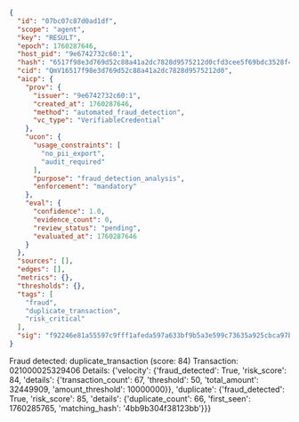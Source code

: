 ```json
{
  "id": "07bc07c87d0ad1df",
  "scope": "agent",
  "key": "RESULT",
  "epoch": 1760287646,
  "host_pid": "9e6742732c60:1",
  "hash": "6517f98e3d769d52c88a41a2dc7828d9575212d0cfd3cee5f69bdc3528f45e6b",
  "cid": "QmV16517f98e3d769d52c88a41a2dc7828d9575212d0",
  "aicp": {
    "prov": {
      "issuer": "9e6742732c60:1",
      "created_at": 1760287646,
      "method": "automated_fraud_detection",
      "vc_type": "VerifiableCredential"
    },
    "ucon": {
      "usage_constraints": [
        "no_pii_export",
        "audit_required"
      ],
      "purpose": "fraud_detection_analysis",
      "enforcement": "mandatory"
    },
    "eval": {
      "confidence": 1.0,
      "evidence_count": 0,
      "review_status": "pending",
      "evaluated_at": 1760287646
    }
  },
  "sources": [],
  "edges": [],
  "metrics": {},
  "thresholds": {},
  "tags": [
    "fraud",
    "duplicate_transaction",
    "risk_critical"
  ],
  "sig": "f92246e81a55597c9fff1afeda597a633bf9b5a3e599c73635a925cbca97bc04"
}
```

Fraud detected: duplicate_transaction (score: 84)
Transaction: 021000025329406
Details: {'velocity': {'fraud_detected': True, 'risk_score': 84, 'details': {'transaction_count': 67, 'threshold': 50, 'total_amount': 32449909, 'amount_threshold': 10000000}}, 'duplicate': {'fraud_detected': True, 'risk_score': 85, 'details': {'duplicate_count': 66, 'first_seen': 1760285765, 'matching_hash': '4bb9b304f38123bb'}}}